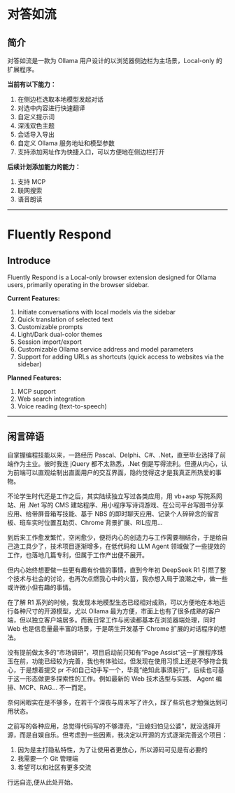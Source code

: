 # 对答如流


## 简介

对答如流是一款为 Ollama 用户设计的以浏览器侧边栏为主场景，Local-only 的扩展程序。

**当前有以下能力：**

1. 在侧边栏选取本地模型发起对话
2. 对选中内容进行快速翻译
3. 自定义提示词
4. 深浅双色主题
5. 会话导入导出
6. 自定义 Ollama 服务地址和模型参数
7. 支持添加网址作为快捷入口，可以方便地在侧边栏打开

**后续计划添加能力的能力：**

1. 支持 MCP
2. 联网搜索
3. 语音朗读

---

# Fluently Respond

## Introduce

Fluently Respond is a Local-only browser extension designed for Ollama users, primarily operating in the browser sidebar.

**Current Features:**

1. Initiate conversations with local models via the sidebar
2. Quick translation of selected text
3. Customizable prompts
4. Light/Dark dual-color themes
5. Session import/export
6. Customizable Ollama service address and model parameters
7. Support for adding URLs as shortcuts (quick access to websites via the sidebar)

**Planned Features:**

1. MCP support
2. Web search integration
3. Voice reading (text-to-speech)


---

## 闲言碎语

自掌握编程技能以来，一路经历 Pascal、Delphi、C#、.Net，直至毕业选择了前端作为主业。彼时我连 jQuery 都不太熟悉，.Net 倒是写得流利。但遵从内心，认为前端可以直观绘制出直面用户的交互界面，隐约觉得这才是我真正所热爱的事物。

不论学生时代还是工作之后，其实陆续独立写过各类应用，用 vb+asp 写院系网站、用 .Net 写的 CMS 建站程序、用小程序写诗词游戏、在公司平台写图书分享应用、给带屏音箱写技能、基于 NBS 的即时聊天应用、记录个人碎碎念的留言板、班车实时位置互助页、Chrome 背景扩展、RIL应用...

到后来工作愈发繁忙，空闲愈少，便将内心的创造力与工作需要相结合，于是给自己造工具少了，技术项目逐渐增多，在低代码和 LLM Agent 领域做了一些提效的工作，也落地几篇专利，但属于工作产出便不展开。

但内心始终想要做一些更有趣有价值的事情，直到今年初 DeepSeek R1 引燃了整个技术与社会的讨论，也再次点燃我心中的火苗，我亦想入局于浪潮之中，做一些或许微小但有趣的事情。

在了解 R1 系列的时候，我发现本地模型生态已经相对成熟，可以方便地在本地运行各种尺寸的开源模型，尤以 Ollama 最为方便，市面上也有了很多成熟的客户端，但以独立客户端居多。而我日常工作与阅读都基本在浏览器端处理，同时 Web 也是信息量最丰富的场景，于是萌生开发基于 Chrome 扩展的对话程序的想法。

没有提前做太多的“市场调研”，项目启动前只知有“Page Assist”这一扩展程序珠玉在前，功能已经较为完善，我也有体验过。但发现在使用习惯上还是不够符合我心，于是想着提交 pr 不如自己动手写一个，毕竟“绝知此事须躬行”，后续也可基于这一形态做更多探索性的工作。例如最新的 Web 技术选型与实践、 Agent 编排、MCP、RAG... 不一而足。

奈何闲暇实在是不够多，在若干个深夜与周末写了许久，踩了些坑也才勉强达到可用状态。

之前写的各种应用，总觉得代码写的不够漂亮，“丑媳妇怕见公婆”，就没选择开源，而是自娱自乐。但考虑到一些因素，我决定以开源的方式逐渐完善这个项目：

1. 因为是主打隐私特性，为了让使用者更放心，所以源码可见是有必要的
2. 我需要一个 Git 管理端
3. 希望可以和社区有更多交流

行远自迩,便从此处开始。

